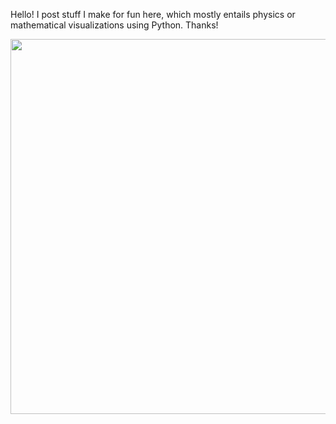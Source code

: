 Hello! I post stuff I make for fun here, which mostly entails physics or mathematical visualizations using Python. Thanks!



<img src="https://github.com/Cherry-Trees/my-projects/blob/main/gifs/pendulum.gif" width="600" height="600" />
